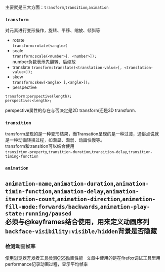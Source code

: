 主要就是三大方面：`transform`,`transition`,`animation`  
### `transform`
对元素进行变形操作，旋转、平移、缩放、倾斜等  
- rotate  
`transform:rotate(<angle>)`
- scale  
`transform:scale(<number>[, <number>]);`  
number负数表示先翻转、后缩放  
- translate
`transform:translate(<translation-value>[, <translation-value>]);`  
- skew  
`transform:skew(<angle> [,<angle>]);`  
- perspective
```
transform:perspective(length);
perspective:<length>;
```
perspective属性的存在与否决定是2D transform还是3D transform.  

### `transition`
transform呈现的是一种变形结果，而Transation呈现的是一种过渡，通俗点说就是一种动画转换过程，如渐显、渐弱、动画快慢等。  
transform和transition可以结合使用  
`transirion-property`,`transition-duration`,`transition-delay`,`transition-timing-function`  

### `animation`  

`animation-name`,`animation-duration`,`animation-timin-function`,`animation-delay`,`animation-iteration-count`,`animation-direction`,`animation-fill-mode:forwards/backwards`,`animation-play-state:running/paused`  
必须与@keyframes结合使用，用来定义动画序列  
`backface-visibility:visible/hidden`背景是否隐藏
---  
### 检测动画帧率  
[使用浏览器开发者工具检测CSS动画性能](https://www.w3cplus.com/animation/check-css-animation-performance-with-the-browsers-dev-tools.html)  
文章中使用的是在firefox调试工具里用performance记录动画过程，显示平均帧率  
